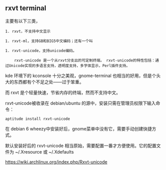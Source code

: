 
## rxvt terminal

主要有以下三类，

    1. rxvt，不支持中文显示

    1. rxvt-ml，支持GB和BIG5中文编码；还有一个叫 

    1. rxvt-unicode，支持unicode编码。

        rxvt-unicode 是一个从rxvt分支出的可定制终端。 rxvt-unicode的特性包括：通过Unicode实现的多语言支持，透明度支持，多字体显示，Perl插件支持。


kde 环境下的 kconsole 十分之美观，gnome-terminal 也相当的好用，但是个头大的东西都有个不足之处——过于笨重。

而 rxvt 是个轻量快速，节省内存的终端，然而不支持中文。

rxvt-unicode被收录在 debian/ubuntu 的源中，安装只需在管理员权限下输入命令：

    aptitude install rxvt-unicode

在 debian 6 wheezy中安装好后，gnome菜单中没有它，需要手动创建快捷方式。

默认安装好后的 rxvt-unicode 相当原始，需要配置一番才方便使用。它的配置文件为 ~/.Xresource 或 ~/.Xdefaults

https://wiki.archlinux.org/index.php/Rxvt-unicode

